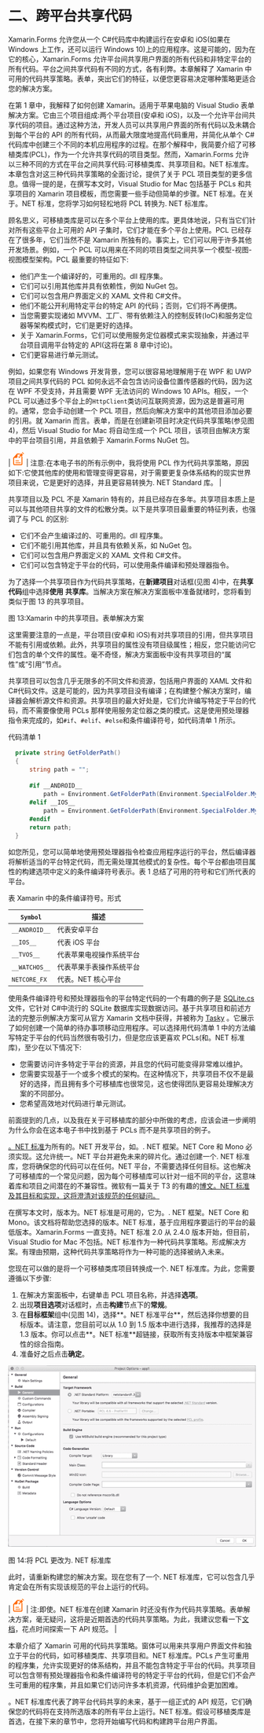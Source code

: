 # 二、跨平台共享代码

Xamarin.Forms 允许您从一个 C#代码库中构建运行在安卓和 iOS(如果在 Windows 上工作，还可以运行 Windows 10)上的应用程序。这是可能的，因为在它的核心，Xamarin.Forms 允许平台间共享用户界面的所有代码和非特定平台的所有代码。平台之间共享代码有不同的方式，各有利弊。本章解释了 Xamarin 中可用的代码共享策略。表单，突出它们的特征，以便您更容易决定哪种策略更适合您的解决方案。

在第 1 章中，我解释了如何创建 Xamarin。适用于苹果电脑的 Visual Studio 表单解决方案。它由三个项目组成:两个平台项目(安卓和 iOS)，以及一个允许平台间共享代码的项目。通过这种方法，开发人员可以共享用户界面的所有代码以及未耦合到每个平台的 API 的所有代码，从而最大限度地提高代码重用，并简化从单个 C#代码库中创建三个不同的本机应用程序的过程。在那个解释中，我简要介绍了可移植类库(PCL)，作为一个允许共享代码的项目类型。然而，Xamarin.Forms 允许以三种不同的方式在平台之间共享代码:可移植类库、共享项目和。NET 标准库。本章包含对这三种代码共享策略的全面讨论，提供了关于 PCL 项目类型的更多信息。值得一提的是，在撰写本文时，Visual Studio for Mac 包括基于 PCLs 和共享项目的 Xamarin 项目模板，而您需要一些手动但简单的步骤。NET 标准。在关于。NET 标准，您将学习如何轻松地将 PCL 转换为. NET 标准库。

顾名思义，可移植类库是可以在多个平台上使用的库。更具体地说，只有当它们针对所有这些平台上可用的 API 子集时，它们才能在多个平台上使用。PCL 已经存在了很多年，它们当然不是 Xamarin 所独有的。事实上，它们可以用于许多其他开发场景。例如，一个 PCL 可以用来在不同的项目类型之间共享一个模型-视图-视图模型架构。PCL 最重要的特征如下:

*   他们产生一个编译好的，可重用的。dll 程序集。
*   它们可以引用其他库并具有依赖性，例如 NuGet 包。
*   它们可以包含用户界面定义的 XAML 文件和 C#文件。
*   他们不能公开利用特定平台的特定 API 的代码；否则，它们将不再便携。
*   当您需要实现诸如 MVVM、工厂、带有依赖注入的控制反转(IoC)和服务定位器等架构模式时，它们是更好的选择。
*   关于 Xamarin.Forms，它们可以使用服务定位器模式来实现抽象，并通过平台项目调用平台特定的 API(这将在第 8 章中讨论)。
*   它们更容易进行单元测试。

例如，如果您有 Windows 开发背景，您可以很容易地理解用于在 WPF 和 UWP 项目之间共享代码的 PCL 如何永远不会包含访问设备位置传感器的代码，因为这在 WPF 不受支持，并且需要 WPF 无法访问的 Windows 10 APIs。相反，一个 PCL 可以通过多个平台上的`HttpClient`类访问互联网资源，因为这是普遍可用的。通常，您会手动创建一个 PCL 项目，然后向解决方案中的其他项目添加必要的引用。就 Xamarin 而言。表单，而是在创建新项目时决定代码共享策略(参见图 4)，然后 Visual Studio for Mac 将自动生成一个 PCL 项目，该项目由解决方案中的平台项目引用，并且依赖于 Xamarin.Forms NuGet 包。

| ![](img/note.png) | 注意:在本电子书的所有示例中，我将使用 PCL 作为代码共享策略，原因如下:它使其他库的使用和管理变得更容易，对于需要更复杂体系结构的现实世界项目来说，它是更好的选择，并且更容易转换为. NET Standard 库。 |

共享项目以及 PCL 不是 Xamarin 特有的，并且已经存在多年。共享项目本质上是可以与其他项目共享的文件的松散分类。以下是共享项目最重要的特征列表，也强调了与 PCL 的区别:

*   它们不会产生编译过的、可重用的。dll 程序集。
*   它们不能引用其他库，并且具有依赖关系，如 NuGet 包。
*   它们可以包含用户界面定义的 XAML 文件和 C#文件。
*   它们可以包含特定于平台的代码，可以使用条件编译和预处理器指令。

为了选择一个共享项目作为代码共享策略，在**新建项目**对话框(见图 4)中，在**共享代码**组中选择**使用** **共享库**。当解决方案在解决方案面板中准备就绪时，您将看到类似于图 13 的共享项目。

图 13:Xamarin 中的共享项目。表单解决方案

这里需要注意的一点是，平台项目(安卓和 iOS)有对共享项目的引用，但共享项目不能有引用或依赖。此外，共享项目的属性没有项目级属性；相反，您只能访问它们包含的单个文件的属性。毫不奇怪，解决方案面板中没有共享项目的“属性”或“引用”节点。

共享项目可以包含几乎无限多的不同文件和资源，包括用户界面的 XAML 文件和 C#代码文件。这是可能的，因为共享项目没有编译；在构建整个解决方案时，编译器会解析源文件和资源。共享项目的最大好处是，它们允许编写特定于平台的代码，而不需要像使用 PCLs 那样使用服务定位器之类的模式。这是使用预处理器指令来完成的，如`#if`、`#elif`、`#else`和条件编译符号，如代码清单 1 所示。

代码清单 1

```cs
  private string GetFolderPath()
  {
      string path = "";

      #if __ANDROID__
          path = Environment.GetFolderPath(Environment.SpecialFolder.MyDocuments);  
      #elif __IOS__
          path = Environment.GetFolderPath(Environment.SpecialFolder.MyDocuments);
      #endif
      return path;
  }

```

如您所见，您可以简单地使用预处理器指令检查应用程序运行的平台，然后编译器将解析适当的平台特定代码，而无需处理其他模式的复杂性。每个平台都由项目属性的构建选项中定义的条件编译符号表示。表 1 总结了可用的符号和它们所代表的平台。

表 Xamarin 中的条件编译符号。形式

| `Symbol` | 描述 |
| --- | --- |
| `__ANDROID__` | 代表安卓平台 |
| `__IOS__` | 代表 iOS 平台 |
| `__TVOS__` | 代表苹果电视操作系统平台 |
| `__WATCHOS__` | 代表苹果手表操作系统平台 |
| `NETCORE_FX` | 代表。NET 核心平台 |

使用条件编译符号和预处理器指令的平台特定代码的一个有趣的例子是 [SQLite.cs](https://github.com/praeclarum/sqlite-net/blob/master/src/SQLite.cs) 文件，它针对 C#中流行的 SQLite 数据库实现数据访问。基于共享项目和前述方法的完整示例解决方案可从官方 Xamarin 文档中获得，并被称为 [Tasky](https://github.com/xamarin/mobile-samples/tree/master/Tasky) 。它展示了如何创建一个简单的待办事项移动应用程序。可以选择用代码清单 1 中的方法编写特定于平台的代码当然很有吸引力，但是您应该更喜欢 PCLs(和。NET 标准库)，至少在以下情况下:

*   您需要访问许多特定于平台的资源，并且您的代码可能变得非常难以维护。
*   您需要实现基于一个或多个模式的架构。在这种情况下，共享项目不仅不是最好的选择，而且拥有多个可移植库也很常见，这也使得团队更容易处理解决方案的不同部分。
*   您希望高效地对代码进行单元测试。

前面提到的几点，以及我在关于可移植库的部分中所做的考虑，应该会进一步阐明为什么你会在这本电子书中找到基于 PCLs 而不是共享项目的例子。

[。NET 标准](https://docs.microsoft.com/en-us/dotnet/standard/net-standard)为所有的。NET 开发平台，如。. NET 框架。NET Core 和 Mono 必须实现。这允许统一。NET 平台并避免未来的碎片化。通过创建一个. NET 标准库，您将确保您的代码可以在任何。NET 平台，不需要选择任何目标。这也解决了可移植库的一个常见问题，因为每个可移植库可以针对一组不同的平台，这意味着库和项目之间潜在的不兼容性。微软有一篇关于 T3 的有趣的[博文。NET 标准及其目标和实现，这将澄清对该规范的任何疑问。](https://blogs.msdn.microsoft.com/dotnet/2016/09/26/introducing-net-standard/)

在撰写本文时，版本为。NET 标准是可用的，它为。. NET 框架。NET Core 和 Mono。该文档将帮助您选择的版本。NET 标准，基于应用程序要运行的平台的最低版本。Xamarin.Forms 一直支持。NET 标准 2.0 从 2.4.0 版本开始，但目前，Visual Studio for Mac 不包括。NET 标准作为一种代码共享策略。形成解决方案。有理由预期，这种代码共享策略将作为一种可能的选择被纳入未来。

您现在可以做的是将一个可移植类库项目转换成一个. NET 标准库。为此，您需要遵循以下步骤:

1.  在解决方案面板中，右键单击 PCL 项目名称，并选择**选项**。
2.  出现**项目选项**对话框时，点击**构建**节点下的**常规**。
3.  在**目标框架**组中(见图 14)，选择**。NET 标准平台**，然后选择你想要的目标版本。请注意，您目前可以从 1.0 到 1.5 版本中进行选择，我推荐的选择是 1.3 版本。你可以点击**。NET 标准**超链接，获取所有支持版本中框架兼容性的综合指南。
4.  准备好之后点击**确定**。

![](img/image017.png)

图 14:将 PCL 更改为. NET 标准库

此时，请重新构建您的解决方案。现在您有了一个. NET 标准库，它可以包含几乎肯定会在所有实现该规范的平台上运行的代码。

| ![](img/note.png) | 注:即使。NET 标准在创建 Xamarin 时还没有作为代码共享策略。表单解决方案，毫无疑问，这将是近期首选的代码共享策略。为此，我建议您看一下[文档](https://docs.microsoft.com/en-us/dotnet/standard/net-standard)，花点时间探索一下 API 规范。 |

本章介绍了 Xamarin 可用的代码共享策略。窗体可以用来共享用户界面文件和独立于平台的代码，如可移植类库、共享项目和。NET 标准库。PCLs 产生可重用的程序集，允许实现更好的体系结构，并且不能包含特定于平台的代码。共享项目可以包含带有预处理器指令和条件编译符号的特定于平台的代码，但是它们不会产生可重用的程序集，并且如果它们访问许多本机资源，代码维护会更加困难。

。NET 标准库代表了跨平台代码共享的未来，基于一组正式的 API 规范，它们确保您的代码将在支持所选版本的所有平台上运行。NET 标准。假设可移植类库是首选，在接下来的章节中，您将开始编写代码和构建跨平台用户界面。
